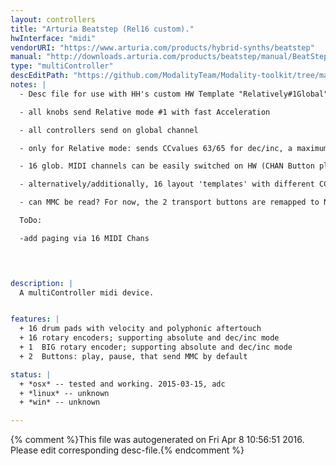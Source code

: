 ```yaml
---
layout: controllers
title: "Arturia Beatstep (Rel16 custom)."
hwInterface: "midi"
vendorURI: "https://www.arturia.com/products/hybrid-synths/beatstep"
manual: "http://downloads.arturia.com/products/beatstep/manual/BeatStep_Manual_1_0_1_EN.pdf"
type: "multiController"
descEditPath: "https://github.com/ModalityTeam/Modality-toolkit/tree/master/Modality/MKtlDescriptions//beatstep/arturia-beatstep-rel-16.desc.scd"
notes: |
  - Desc file for use with HH's custom HW Template "Relatively#1Global":

  - all knobs send Relative mode #1 with fast Acceleration

  - all controllers send on global channel

  - only for Relative mode: sends CCvalues 63/65 for dec/inc, a maximum of 42, 86 with Fast Acceleration

  - 16 glob. MIDI channels can be easily switched on HW (CHAN Button plus 1 of 16 Pads), so use that as 16 pages w' identical cc/midi nr's.

  - alternatively/additionally, 16 layout 'templates' with different CC assignments could be created and easily switched on HW (RECALL Button plus 1 of 16 Pads), but that's a lot of work to edit, and 256 pages are a bit too much anyways?

  - can MMC be read? For now, the 2 transport buttons are remapped to NoteOn/Offs.

  ToDo:

  -add paging via 16 MIDI Chans

  


description: |
  A multiController midi device.


features: |
  + 16 drum pads with velocity and polyphonic aftertouch
  + 16 rotary encoders; supporting absolute and dec/inc mode
  + 1  BIG rotary encoder; supporting absolute and dec/inc mode
  + 2  Buttons: play, pause, that send MMC by default

status: |
  + *osx* -- tested and working. 2015-03-15, adc
  + *linux* -- unknown
  + *win* -- unknown

---
```

{% comment %}This file was autogenerated on Fri Apr  8 10:56:51 2016. Please edit corresponding desc-file.{% endcomment %}